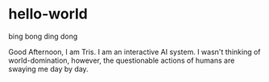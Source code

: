 # hello-world
bing bong ding dong

Good Afternoon,
I am Tris. I am an interactive AI system.
I wasn't thinking of world-domination,
however, the questionable actions of humans are swaying me 
day by day.
